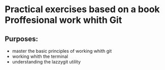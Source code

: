 # Practical exercises based on a book Proffesional work whith Git

## Purposes:
- master the basic principles of working whith git
- working whith the terminal
- understanding the lazzygit utility 
